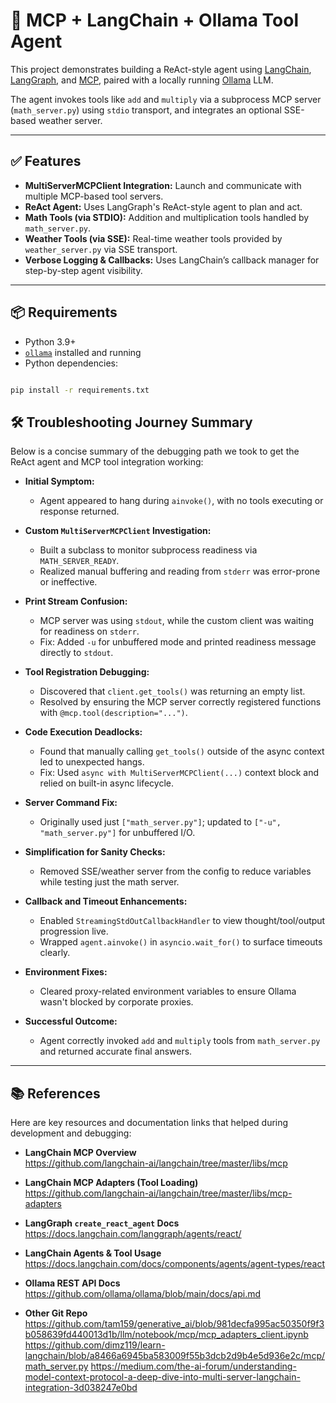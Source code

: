 # 🧠 MCP + LangChain + Ollama Tool Agent

This project demonstrates building a ReAct-style agent using 
[LangChain](https://github.com/langchain-ai/langchain), 
[LangGraph](https://github.com/langchain-ai/langgraph), and 
[MCP](https://github.com/langchain-ai/mcp), paired with a locally running 
[Ollama](https://ollama.com) LLM.

The agent invokes tools like `add` and `multiply` via a subprocess MCP server (`math_server.py`) using `stdio` transport, and integrates an optional SSE-based weather server.

---

## ✅ Features

- **MultiServerMCPClient Integration:** Launch and communicate with multiple MCP-based tool servers.
- **ReAct Agent:** Uses LangGraph's ReAct-style agent to plan and act.
- **Math Tools (via STDIO):** Addition and multiplication tools handled by `math_server.py`.
- **Weather Tools (via SSE):** Real-time weather tools provided by `weather_server.py` via SSE transport.
- **Verbose Logging & Callbacks:** Uses LangChain’s callback manager for step-by-step agent visibility.

---

## 📦 Requirements

- Python 3.9+
- [`ollama`](https://ollama.com) installed and running
- Python dependencies:

```bash

pip install -r requirements.txt

```

## 🛠 Troubleshooting Journey Summary

Below is a concise summary of the debugging path we took to get the ReAct agent and MCP tool integration working:

- **Initial Symptom:**
  - Agent appeared to hang during `ainvoke()`, with no tools executing or response returned.

- **Custom `MultiServerMCPClient` Investigation:**
  - Built a subclass to monitor subprocess readiness via `MATH_SERVER_READY`.
  - Realized manual buffering and reading from `stderr` was error-prone or ineffective.

- **Print Stream Confusion:**
  - MCP server was using `stdout`, while the custom client was waiting for readiness on `stderr`.
  - Fix: Added `-u` for unbuffered mode and printed readiness message directly to `stdout`.

- **Tool Registration Debugging:**
  - Discovered that `client.get_tools()` was returning an empty list.
  - Resolved by ensuring the MCP server correctly registered functions with `@mcp.tool(description="...")`.

- **Code Execution Deadlocks:**
  - Found that manually calling `get_tools()` outside of the async context led to unexpected hangs.
  - Fix: Used `async with MultiServerMCPClient(...)` context block and relied on built-in async lifecycle.

- **Server Command Fix:**
  - Originally used just `["math_server.py"]`; updated to `["-u", "math_server.py"]` for unbuffered I/O.

- **Simplification for Sanity Checks:**
  - Removed SSE/weather server from the config to reduce variables while testing just the math server.

- **Callback and Timeout Enhancements:**
  - Enabled `StreamingStdOutCallbackHandler` to view thought/tool/output progression live.
  - Wrapped `agent.ainvoke()` in `asyncio.wait_for()` to surface timeouts clearly.

- **Environment Fixes:**
  - Cleared proxy-related environment variables to ensure Ollama wasn't blocked by corporate proxies.

- **Successful Outcome:**
  - Agent correctly invoked `add` and `multiply` tools from `math_server.py` and returned accurate final answers.


---

## 📚 References

Here are key resources and documentation links that helped during development and debugging:

- **LangChain MCP Overview**  
  https://github.com/langchain-ai/langchain/tree/master/libs/mcp

- **LangChain MCP Adapters (Tool Loading)**  
  https://github.com/langchain-ai/langchain/tree/master/libs/mcp-adapters

- **LangGraph `create_react_agent` Docs**  
  https://docs.langchain.com/langgraph/agents/react/

- **LangChain Agents & Tool Usage**  
  https://docs.langchain.com/docs/components/agents/agent-types/react

- **Ollama REST API Docs**  
  https://github.com/ollama/ollama/blob/main/docs/api.md

- **Other Git Repo**
  https://github.com/tam159/generative_ai/blob/981decfa995ac50350f9f3b058639fd440013d1b/llm/notebook/mcp/mcp_adapters_client.ipynb
  https://github.com/dimz119/learn-langchain/blob/a8466a6945ba583009f55b3dcb2d9b4e5d936e2c/mcp/math_server.py
  https://medium.com/the-ai-forum/understanding-model-context-protocol-a-deep-dive-into-multi-server-langchain-integration-3d038247e0bd

